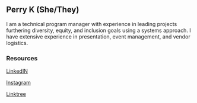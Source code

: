 ## Perry K (She/They)

I am a technical program manager with experience in leading projects furthering diversity, equity, and inclusion goals using a systems approach. I have extensive experience in presentation, event management, and vendor logistics.

### Resources

[LinkedIN](https://linkedin.com/in/theythem)

[Instagram](https://www.instagram.com/spectralglitter/)

[Linktree](https://l.instagram.com/?u=https%3A%2F%2Flinktr.ee%2Fspectralglitter&e=ATPEBS_n3Pp5AjQl5ht1xqMX8MgY7lUoNgD8o5WKTN-aM-wmWMvjQwBOqzVOoG0eUPu4qjWpxrpZ9SEWLo3jrw&s=1)

